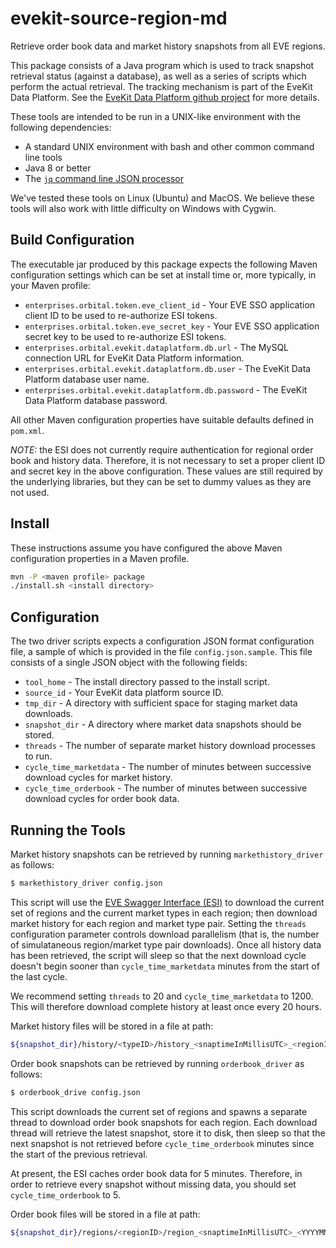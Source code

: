 # evekit-source-region-md
Retrieve order book data and market history snapshots from all EVE regions.

This package consists of a Java program which is used to track snapshot retrieval
status (against a database), as well as a series of scripts which perform the actual
retrieval.  The tracking mechanism is part of the EveKit Data Platform.
See the [EveKit Data Platform github project](https://github.com/OrbitalEnterprises/evekit-data-platform)
for more details.

These tools are intended to be run in a UNIX-like environment with the following dependencies:

* A standard UNIX environment with bash and other common command line tools
* Java 8 or better
* The [`jq` command line JSON processor](https://stedolan.github.io/jq/)

We've tested these tools on Linux (Ubuntu) and MacOS.  We believe these tools will also work with little difficulty
on Windows with Cygwin.

## Build Configuration

The executable jar produced by this package expects the following Maven configuration settings which can
be set at install time or, more typically, in your Maven profile:

* `enterprises.orbital.token.eve_client_id` - Your EVE SSO application client ID to be used to re-authorize ESI tokens.
* `enterprises.orbital.token.eve_secret_key` - Your EVE SSO application secret key to be used to re-authorize ESI tokens.
* `enterprises.orbital.evekit.dataplatform.db.url` - The MySQL connection URL for EveKit Data Platform information.
* `enterprises.orbital.evekit.dataplatform.db.user` - The EveKit Data Platform database user name.
* `enterprises.orbital.evekit.dataplatform.db.password` - The EveKit Data Platform database password.

All other Maven configuration properties have suitable defaults defined in `pom.xml`.

*NOTE:* the ESI does not currently require authentication for regional order book and history data.  Therefore, it is not
necessary to set a proper client ID and secret key in the above configuration.  These values are still required by the
underlying libraries, but they can be set to dummy values as they are not used.

## Install

These instructions assume you have configured the above Maven configuration properties in a Maven profile.

```bash
mvn -P <maven profile> package
./install.sh <install directory>
```

## Configuration

The two driver scripts expects a configuration JSON format configuration file, a sample of which is provided in
the file `config.json.sample`.  This file consists of a single JSON object with the following fields:

* `tool_home` - The install directory passed to the install script.
* `source_id` - Your EveKit data platform source ID.
* `tmp_dir` - A directory with sufficient space for staging market data downloads.
* `snapshot_dir` - A directory where market data snapshots should be stored.
* `threads` - The number of separate market history download processes to run.
* `cycle_time_marketdata` - The number of minutes between successive download cycles for market history.
* `cycle_time_orderbook` - The number of minutes between successive download cycles for order book data.

## Running the Tools

Market history snapshots can be retrieved by running `markethistory_driver` as follows:

```bash
$ markethistory_driver config.json
```

This script will use the [EVE Swagger Interface (ESI)](https://esi.tech.ccp.is/latest/) to download the current
set of regions and the current market types in each region; then download market history for each
region and market type pair.  Setting the `threads` configuration parameter controls download parallelism
(that is, the number of simulataneous region/market type pair downloads).  Once all history data has
been retrieved, the script will sleep so that the next download cycle doesn't begin sooner than
`cycle_time_marketdata` minutes from the start of the last cycle.

We recommend setting `threads` to 20 and `cycle_time_marketdata` to 1200.  This will therefore download complete history
at least once every 20 hours.

Market history files will be stored in a file at path:

```bash
${snapshot_dir}/history/<typeID>/history_<snaptimeInMillisUTC>_<regionID>_<YYYYMMDD>.gz

```

Order book snapshots can be retrieved by running `orderbook_driver` as follows:

```bash
$ orderbook_drive config.json
```

This script downloads the current set of regions and spawns a separate thread to download order book snapshots
for each region.  Each download thread will retrieve the latest snapshot, store it to disk, then sleep so that
the next snapshot is not retrieved before `cycle_time_orderbook` minutes since the start of the previous
retrieval.

At present, the ESI caches order book data for 5 minutes.  Therefore, in order to retrieve every snapshot without
missing data, you should set `cycle_time_orderbook` to 5.

Order book files will be stored in a file at path:

```bash
${snapshot_dir}/regions/<regionID>/region_<snaptimeInMillisUTC>_<YYYYMMDD>.gz
```
